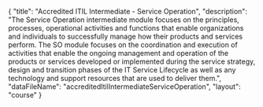 {
	"title": "Accredited ITIL Intermediate - Service Operation",
	"description": "The Service Operation intermediate module focuses on the principles, processes, operational activities and functions that enable organizations and individuals to successfully manage how their products and services perform. The SO module focuses on the coordination and execution of activities that enable the ongoing management and operation of the products or services developed or implemented during the service strategy, design and transition phases of the IT Service Lifecycle as well as any technology and support resources that are used to deliver them.",
	"dataFileName": "accreditedItilIntermediateServiceOperation",
	"layout": "course"
}